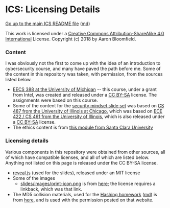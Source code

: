 ICS: Licensing Details
======================

[Go up to the main ICS README file](readme.html) ([md](readme.md))

This work is licensed under a [Creative Commons Attribution-ShareAlike 4.0 International](http://creativecommons.org/licenses/by-sa/4.0/) License. Copyright (c) 2018 by Aaron Bloomfield.

### Content

I was obviously not the first to come up with the idea of an introduction to cybersecurity course, and many have paved the path before me.  Some of the content in this repository was taken, with permission, from the sources listed below.

- [EECS 388 at the University of Michigan](https://www.eecs.umich.edu/courses/eecs388.w18/) -- this course, under a grant from Intel, was created and released under a [CC BY-SA](http://creativecommons.org/licenses/by-sa/4.0/) license.  The assignments were based on this course.
- Some of the content for the [security mindset slide set](../slides/security-mindset.html#/) was based on [CS 487 from the University of Illinois at Chicago](https://www.cs.uic.edu/~s/teaching/cs487/2017-fall/slides/Lecture-01-Mindset.pdf), which was based on [ECE 422 / CS 461 from the University of Illinois](https://courses.engr.illinois.edu/cs461/sp2018/), which is also released under a [CC BY-SA](http://creativecommons.org/licenses/by-sa/4.0/) license.
- The ethics content is from [this module from Santa Clara University](https://www.scu.edu/ethics/focus-areas/technology-ethics/resources/an-introduction-to-cybersecurity-ethics/)

### Licensing details

Various components in this repository were obtained from other sources, all of which have compatible licenses, and all of which are listed below.  Anything not listed on this page is released under the CC BY-SA license.

- [reveal.js](https://github.com/hakimel/reveal.js/) (used for the slides), released under an MIT license
- Some of the images
    - [slides/images/print-icon.png](slides/images/print-icon.png) is from [here](http://www.iconarchive.com/show/windows-8-icons-by-icons8/Very-Basic-Print-icon.html); the license requires a linkback, which was that link.
- The MD5 collision materials, used for the [Hashing homework](hws/hw-hashing.html) ([md](hws/hw-hashing.md)) is from [here](http://www.mscs.dal.ca/~selinger/md5collision/), and is used with the permission posted on that website.
